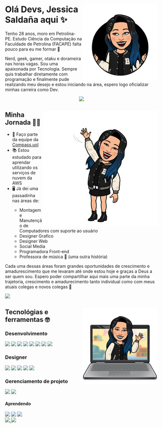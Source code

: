 <link rel="stylesheet" href="https://cdn.jsdelivr.net/gh/devicons/devicon@v2.15.1/devicon.min.css">

<div dsplay="inline-block">
	<img align="right" width="250px" src="meu-bitmoji/circulo-sorrindo-01.png">
	<h1 align="left">Olá Devs, Jessica Saldaña aqui ✨</h1>
	<p>Tenho 28 anos, moro em Petrolina-PE. Estudo Ciência da Computação na Faculdade de Petrolina (FACAPE) falta pouco para eu me formar 🎉</p>
	<p>Nerd, geek, gamer, otaku e dorameira nas horas vagas. Sou uma apaixonada por Tecnologia. Sempre quis trabalhar diretamente com programação e finalmente pude realizando meu desejo e estou iniciando na área, espero logo oficializar minhas carreira como Dev.</p>
<p align="center">
	<img src="https://tenor.com/pt-BR/view/persona-futaba-sakura-gif-18286525.gif" width="350">
</p>
</div>
<div dsplay="inline-block">
	<img align="right" width="380px" src="meu-bitmoji/em-pe-acenando-02.png">
	<h2>Minha Jornada 🏃‍♀️</h2>
	<ul>
		<li>🧭 Faço parte da equipe da <a href="https://compass.uol/pt/home/">Compass.uol</a></li>
		<li>📚 Estou estudado para aprendar utilizando os serviços de nuvem da AWS</li>
		<li>🖥️ Já dei uma passadinha nas áreas de:</li>
		<ul>
			<li>Montagem e Manutenção de Computadores com suporte ao usuário</li>
			<li>Designer Grafico</li>
			<li>Designer Web</li>
			<li>Social Media</li>
			<li>Programadora Front-end</li>
			<li>Professora de música 🤭 (uma outra história)</li>
		</ul>
    </ul>
	<p>Cada uma dessas áreas foram grandes oportunidades de crescimento e amadurescimento que me levaram até onde estou hoje e graças a Deus a ser quem sou. Espero poder compartilhar aqui mais uma parte da minha trajetoria, crescimento e amadurecimento tanto individual como com meus atuais colegas e novos colegas 💖</p>
<p align="left">
	<img src="https://media.giphy.com/media/4bAEIAB84zPwc/giphy.gif" width="350">
</p>
</div>

<div dsplay="inline-block">
	<img align="right" width="250px" src="meu-bitmoji/laptop-wave.png">
	<h2>Tecnológias e ferramentas 🤓</h2>
	<h3>Desenvolvimento</h3>
	<img src="https://cdn.jsdelivr.net/gh/devicons/devicon/icons/html5/html5-plain.svg" width="8%">
	<img src="https://cdn.jsdelivr.net/gh/devicons/devicon/icons/css3/css3-plain.svg" width="8%">
	<img src="https://cdn.jsdelivr.net/gh/devicons/devicon/icons/c/c-plain.svg" width="8%">
	<img src="https://cdn.jsdelivr.net/gh/devicons/devicon/icons/cplusplus/cplusplus-plain.svg" width="8%">
	<img src="https://cdn.jsdelivr.net/gh/devicons/devicon/icons/java/java-original.svg" width="8%">
	<img src="https://cdn.jsdelivr.net/gh/devicons/devicon/icons/mysql/mysql-original.svg" width="8%">
	<img src="https://cdn.jsdelivr.net/gh/devicons/devicon/icons/git/git-original.svg" width="8%">
	<img src="https://cdn.jsdelivr.net/gh/devicons/devicon/icons/github/github-original.svg" width="8%">
	<h3>Designer</h3>
	<img src="https://cdn.jsdelivr.net/gh/devicons/devicon/icons/figma/figma-original.svg" width="8%">
	<img src="https://cdn.jsdelivr.net/gh/devicons/devicon/icons/inkscape/inkscape-plain.svg" width="8%">
	<img src="https://cdn.jsdelivr.net/gh/devicons/devicon/icons/photoshop/photoshop-plain.svg" width="8%">
	<img src="https://www.coreldraw.com/static/cdgs/product_content/cdgs/2022/icon-coreldraw.png" width="8%">
	<img src="https://cdn.jsdelivr.net/gh/devicons/devicon/icons/canva/canva-original.svg" width="8%">
	<h3>Gerenciamento de projeto</h3>
	<img src="https://cdn.jsdelivr.net/gh/devicons/devicon/icons/trello/trello-plain.svg" width="8%">
	<img src="https://cdn.jsdelivr.net/gh/devicons/devicon/icons/markdown/markdown-original.svg" width="8%">
	<h4>Aprendendo</h4>
	<img src="https://cdn.jsdelivr.net/gh/devicons/devicon/icons/python/python-original.svg" width="8%">
	<img src="https://cdn.jsdelivr.net/gh/devicons/devicon/icons/docker/docker-original.svg" width="8%">
	<img src="https://cdn.jsdelivr.net/gh/devicons/devicon/icons/linux/linux-original.svg" width="8%">
</div>

<div>
	<a href="https://github.com/jessicasaldana">
		<img height="180em" src="https://github-readme-stats.vercel.app/api?username=jessicasaldana&show_icons=true&theme=transparent&include_all_commits=true&count_private=true"/>
		<img height="180em" src="https://github-readme-stats.vercel.app/api/top-langs/?username=jessicasaldana&layout=compact&langs_count=7&theme=transparent"/>
	</a>
</div>
